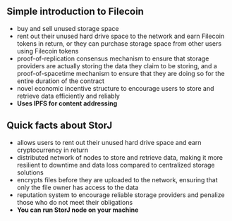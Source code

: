 <div grid="~ cols-2 gap-2" m="t-2">
<div>

## Simple introduction to Filecoin

- buy and sell unused storage space
- rent out their unused hard drive space to the network and earn Filecoin tokens in return, or they can purchase storage space from other users using Filecoin tokens
- proof-of-replication consensus mechanism to ensure that storage providers are actually storing the data they claim to be storing, and a proof-of-spacetime mechanism to ensure that they are doing so for the entire duration of the contract
- novel economic incentive structure to encourage users to store and retrieve data efficiently and reliably
- **Uses IPFS for content addressing**

</div>
<div>

## Quick facts about StorJ

- allows users to rent out their unused hard drive space and earn cryptocurrency in return
- distributed network of nodes to store and retrieve data, making it more resilient to downtime and data loss compared to centralized storage solutions
- encrypts files before they are uploaded to the network, ensuring that only the file owner has access to the data
- reputation system to encourage reliable storage providers and penalize those who do not meet their obligations
- **You can run StorJ node on your machine**

</div>
</div>